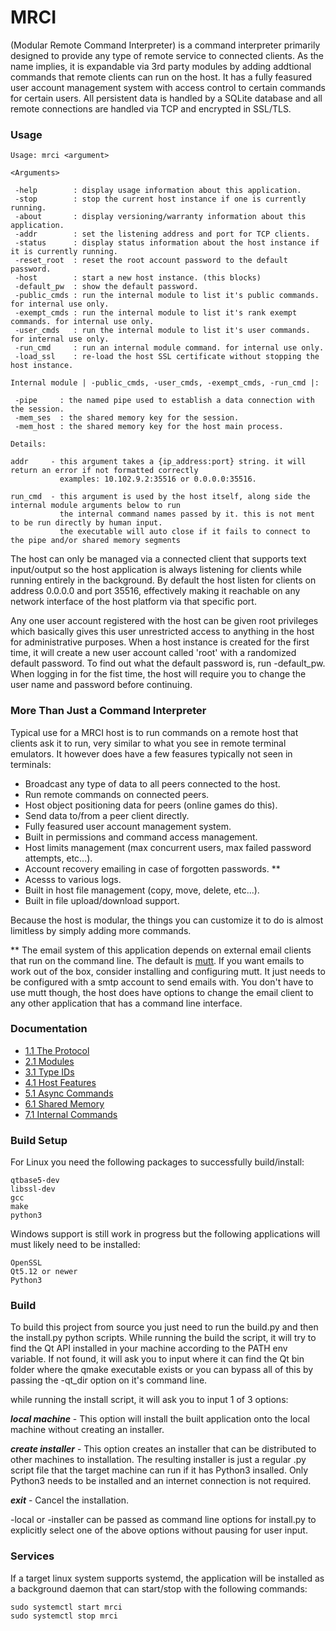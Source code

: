# MRCI #

(Modular Remote Command Interpreter) is a command interpreter primarily designed to provide any type of remote service to connected clients. As the name implies, it is expandable via 3rd party modules by adding addtional commands that remote clients can run on the host. It has a fully feasured user account management system with access control to certain commands for certain users. All persistent data is handled by a SQLite database and all remote connections are handled via TCP and encrypted in SSL/TLS.

### Usage ###

```
Usage: mrci <argument>

<Arguments>

 -help        : display usage information about this application.
 -stop        : stop the current host instance if one is currently running.
 -about       : display versioning/warranty information about this application.
 -addr        : set the listening address and port for TCP clients.
 -status      : display status information about the host instance if it is currently running.
 -reset_root  : reset the root account password to the default password.
 -host        : start a new host instance. (this blocks)
 -default_pw  : show the default password.
 -public_cmds : run the internal module to list it's public commands. for internal use only.
 -exempt_cmds : run the internal module to list it's rank exempt commands. for internal use only.
 -user_cmds   : run the internal module to list it's user commands. for internal use only.
 -run_cmd     : run an internal module command. for internal use only.
 -load_ssl    : re-load the host SSL certificate without stopping the host instance.

Internal module | -public_cmds, -user_cmds, -exempt_cmds, -run_cmd |:

 -pipe     : the named pipe used to establish a data connection with the session.
 -mem_ses  : the shared memory key for the session.
 -mem_host : the shared memory key for the host main process.

Details:

addr     - this argument takes a {ip_address:port} string. it will return an error if not formatted correctly
           examples: 10.102.9.2:35516 or 0.0.0.0:35516.

run_cmd  - this argument is used by the host itself, along side the internal module arguments below to run
           the internal command names passed by it. this is not ment to be run directly by human input.
           the executable will auto close if it fails to connect to the pipe and/or shared memory segments
```
 
The host can only be managed via a connected client that supports text input/output so the host application is always listening for clients while running entirely in the background. By default the host listen for clients on address 0.0.0.0 and port 35516, effectively making it reachable on any network interface of the host platform via that specific port.

Any one user account registered with the host can be given root privileges which basically gives this user unrestricted access to anything in the host for administrative purposes. When a host instance is created for the first time, it will create a new user account called 'root' with a randomized default password. To find out what the default password is, run -default_pw. When logging in for the fist time, the host will require you to change the user name and password before continuing.

### More Than Just a Command Interpreter ###

Typical use for a MRCI host is to run commands on a remote host that clients ask it to run, very similar to what you see in remote terminal emulators. It however does have a few feasures typically not seen in terminals:

* Broadcast any type of data to all peers connected to the host.
* Run remote commands on connected peers.
* Host object positioning data for peers (online games do this).
* Send data to/from a peer client directly.
* Fully feasured user account management system.
* Built in permissions and command access management.
* Host limits management (max concurrent users, max failed password attempts, etc...).
* Account recovery emailing in case of forgotten passwords. **
* Acesss to various logs.
* Built in host file management (copy, move, delete, etc...).
* Built in file upload/download support.

Because the host is modular, the things you can customize it to do is almost limitless by simply adding more commands.

** The email system of this application depends on external email clients that run on the command line. The default is [mutt](http://www.mutt.org/). If you want emails to work out of the box, consider installing and configuring mutt. It just needs to be configured with a smtp account to send emails with. You don't have to use mutt though, the host does have options to change the email client to any other application that has a command line interface.

### Documentation ###

* [1.1 The Protocol](protocol.md)
* [2.1 Modules](modules.md)
* [3.1 Type IDs](type_ids.md)
* [4.1 Host Features](host_features.md)
* [5.1 Async Commands](async.md)
* [6.1 Shared Memory](shared_data.md)
* [7.1 Internal Commands](intern_commands.md)

### Build Setup ###

For Linux you need the following packages to successfully build/install:
```
qtbase5-dev
libssl-dev
gcc
make
python3
```

Windows support is still work in progress but the following applications will must likely need to be installed:
```
OpenSSL
Qt5.12 or newer
Python3
```

### Build ###

To build this project from source you just need to run the build.py and then the install.py python scripts. While running the build the script, it will try to find the Qt API installed in your machine according to the PATH env variable. If not found, it will ask you to input where it can find the Qt bin folder where the qmake executable exists or you can bypass all of this by passing the -qt_dir option on it's command line.

while running the install script, it will ask you to input 1 of 3 options:

***local machine*** - This option will install the built application onto the local machine without creating an installer.

***create installer*** - This option creates an installer that can be distributed to other machines to installation. The resulting installer is just a regular .py script file that the target machine can run if it has Python3 insalled. Only Python3 needs to be installed and an internet connection is not required.

***exit*** - Cancel the installation.

-local or -installer can be passed as command line options for install.py to explicitly select one of the above options without pausing for user input.

### Services ###

If a target linux system supports systemd, the application will be installed as a background daemon that can start/stop with the following commands:
```
sudo systemctl start mrci
sudo systemctl stop mrci
```
